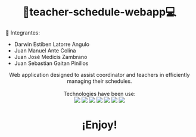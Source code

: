 # 

<h1 align="center">
  📅teacher-schedule-webapp💻
</h1>
🤖 Integrantes: 
<ul>
<li>Darwin Estiben Latorre Angulo</li>
<li>Juan Manuel Ante Colina</li>
<li>Juan José Medicis Zambrano</li>
<li>Juan Sebastian Gaitan Pinillos</li>
</ul>

<p align="center">
  Web application designed to assist coordinator and teachers in efficiently managing their schedules.
  <br/>  
  <br/>
  Technologies have been use:
  <br/>
  <img src="https://img.shields.io/badge/-npm-05122A?style=flat&logo=nodedotjs"/>
  <img src="https://img.shields.io/badge/-Express-05122A?style=flat&logo=Express&logoColor=FF5E00"/>
  <img src="https://img.shields.io/badge/-CSS-05122A?style=flat&logo=CSS3&logoColor=1572B6"/>
  <img src="https://img.shields.io/badge/-MongoDB-05122A?style=flat&logo=MongoDB"/>
  <img src="https://img.shields.io/badge/-HTML-05122A?style=flat&logo=HTML5"/>
  <img src="https://img.shields.io/badge/-Bootstrap-05122A?style=flat&logo=bootstrap&logoColor=563D7C"/>
  <img src="https://img.shields.io/badge/-React-05122A?style=flat&logo=react"/>
  <br/>
</p>

<h1 align="center">
  ¡Enjoy!
</h1>

